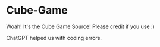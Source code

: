 # Cube-Game
Woah! It's the Cube Game Source! Please credit if you use :)

ChatGPT helped us with coding errors.
